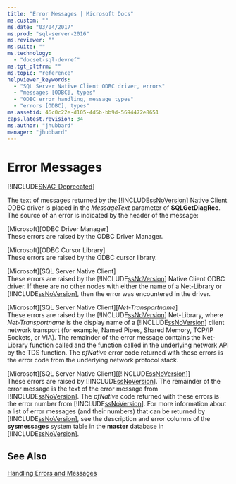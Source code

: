 ```yaml
---
title: "Error Messages | Microsoft Docs"
ms.custom: ""
ms.date: "03/04/2017"
ms.prod: "sql-server-2016"
ms.reviewer: ""
ms.suite: ""
ms.technology: 
  - "docset-sql-devref"
ms.tgt_pltfrm: ""
ms.topic: "reference"
helpviewer_keywords: 
  - "SQL Server Native Client ODBC driver, errors"
  - "messages [ODBC], types"
  - "ODBC error handling, message types"
  - "errors [ODBC], types"
ms.assetid: 46c0c22e-d105-4d5b-bb9d-5694472e8651
caps.latest.revision: 34
ms.author: "jhubbard"
manager: "jhubbard"
---
```

# Error Messages
[!INCLUDE[SNAC_Deprecated](../../relational-databases/extended-stored-procedures-reference/includes/snac-deprecated.md)]

  The text of messages returned by the [!INCLUDE[ssNoVersion](../../advanced-analytics/r-services/includes/ssnoversion-md.md)] Native Client ODBC driver is placed in the *MessageText* parameter of **SQLGetDiagRec**. The source of an error is indicated by the header of the message:  
  
 [Microsoft][ODBC Driver Manager]  
 These errors are raised by the ODBC Driver Manager.  
  
 [Microsoft][ODBC Cursor Library]  
 These errors are raised by the ODBC cursor library.  
  
 [Microsoft][SQL Server Native Client]  
 These errors are raised by the [!INCLUDE[ssNoVersion](../../advanced-analytics/r-services/includes/ssnoversion-md.md)] Native Client ODBC driver. If there are no other nodes with either the name of a Net-Library or [!INCLUDE[ssNoVersion](../../advanced-analytics/r-services/includes/ssnoversion-md.md)], then the error was encountered in the driver.  
  
 [Microsoft][SQL Server Native Client][*Net-Transportname*]  
 These errors are raised by the [!INCLUDE[ssNoVersion](../../advanced-analytics/r-services/includes/ssnoversion-md.md)] Net-Library, where *Net-Transportname* is the display name of a [!INCLUDE[ssNoVersion](../../advanced-analytics/r-services/includes/ssnoversion-md.md)] client network transport (for example, Named Pipes, Shared Memory, TCP/IP Sockets, or VIA). The remainder of the error message contains the Net-Library function called and the function called in the underlying network API by the TDS function. The *pfNative* error code returned with these errors is the error code from the underlying network protocol stack.  
  
 [Microsoft][SQL Server Native Client][[!INCLUDE[ssNoVersion](../../advanced-analytics/r-services/includes/ssnoversion-md.md)]]  
 These errors are raised by [!INCLUDE[ssNoVersion](../../advanced-analytics/r-services/includes/ssnoversion-md.md)]. The remainder of the error message is the text of the error message from [!INCLUDE[ssNoVersion](../../advanced-analytics/r-services/includes/ssnoversion-md.md)]. The *pfNative* code returned with these errors is the error number from [!INCLUDE[ssNoVersion](../../advanced-analytics/r-services/includes/ssnoversion-md.md)]. For more information about a list of error messages (and their numbers) that can be returned by [!INCLUDE[ssNoVersion](../../advanced-analytics/r-services/includes/ssnoversion-md.md)], see the description and error columns of the **sysmessages** system table in the **master** database in [!INCLUDE[ssNoVersion](../../advanced-analytics/r-services/includes/ssnoversion-md.md)].  
  
## See Also  
 [Handling Errors and Messages](../../relational-databases/native-client-odbc-error-messages/handling-errors-and-messages.md)  
  
  